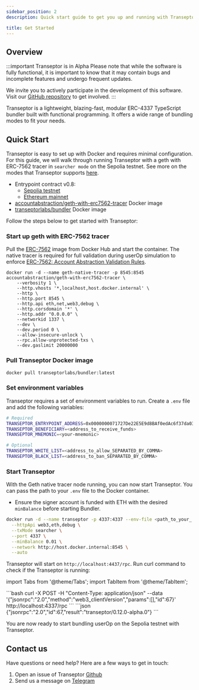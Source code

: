 ```yaml
---
sidebar_position: 2
description: Quick start guide to get you up and running with Transeptor.

title: Get Started
---
```


## Overview

:::important Transeptor is in Alpha
Please note that while the software is fully functional, it is important to know that it may contain bugs and incomplete features and undergo frequent updates.

We invite you to actively participate in the development of this software. Visit our [GitHub repository](https://github.com/transeptorlabs/transeptor-bundler/issues) to get involved.
:::

Transeptor is a lightweight, blazing-fast, modular ERC-4337 TypeScript bundler built with functional programming. It offers a wide range of bundling modes to fit your needs. 


## Quick Start

Transeptor is easy to set up with Docker and requires minimal configuration. For this guide, we will walk through running Transeptor with a geth with ERC-7562 tracer in `searcher mode` on the Sepolia testnet. See more on the modes that Transeptor supports [here](/docs/running-transeptor#modes).

- Entrypoint contract v0.8: 
  - [Sepolia testnet](https://sepolia.etherscan.io/address/0x4337084d9e255ff0702461cf8895ce9e3b5ff108)
  - [Ethereum mainnet](https://etherscan.io/address/0x4337084d9e255ff0702461cf8895ce9e3b5ff108)
- [accountabstraction/geth-with-erc7562-tracer](https://hub.docker.com/r/accountabstraction/geth-with-erc7562-tracer) Docker image
- [transeptorlabs/bundler](https://hub.docker.com/r/transeptorlabs/bundler) Docker image

Follow the steps below to get started with Transeptor:


### Start up geth with ERC-7562 tracer

Pull the [ERC-7562](https://eips.ethereum.org/EIPS/eip-7562) image from Docker Hub and start the container. The native tracer is required for full validation during userOp simulation to enforce [ERC-7562: Account Abstraction Validation Rules](https://eips.ethereum.org/EIPS/eip-7562).

```shell
docker run -d --name geth-native-tracer -p 8545:8545 accountabstraction/geth-with-erc7562-tracer \
    --verbosity 1 \
    --http.vhosts '*,localhost,host.docker.internal' \
    --http \
    --http.port 8545 \
    --http.api eth,net,web3,debug \
    --http.corsdomain '*' \
    --http.addr "0.0.0.0" \
    --networkid 1337 \
    --dev \
    --dev.period 0 \
    --allow-insecure-unlock \
    --rpc.allow-unprotected-txs \
    --dev.gaslimit 20000000
```

### Pull Transeptor Docker image

```bash
docker pull transeptorlabs/bundler:latest
```

### Set environment variables

Transeptor requires a set of environment variables to run. Create a `.env` file and add the following variables:
```bash
# Required
TRANSEPTOR_ENTRYPOINT_ADDRESS=0x0000000071727De22E5E9d8BAf0edAc6f37da032
TRANSEPTOR_BENEFICIARY=<address_to_receive_funds>
TRANSEPTOR_MNEMONIC=<your-mnemonic>

# Optional
TRANSEPTOR_WHITE_LIST=<address_to_allow_SEPARATED_BY_COMMA>
TRANSEPTOR_BLACK_LIST=<address_to_ban_SEPARATED_BY_COMMA>
```

### Start Transeptor

With the Geth native tracer node running, you can now start Transeptor. You can pass the path to your `.env` file to the Docker container.

- Ensure the signer account is funded with ETH with the desired `minBalance` before starting Bundler.

```bash
docker run -d --name transeptor -p 4337:4337 --env-file <path_to_your_.env> transeptorlabs/bundler:latest \
  --httpApi web3,eth,debug \
  --txMode searcher \
  --port 4337 \
  --minBalance 0.01 \
  --network http://host.docker.internal:8545 \
  --auto
```

Transeptor will start on `http://localhost:4437/rpc`. Run curl command to check if the Transeptor is running:

import Tabs from '@theme/Tabs';
import TabItem from '@theme/TabItem';

<Tabs>
  <TabItem value="curl" label="Curl" default>
    ```bash
    curl -X POST -H "Content-Type: application/json" --data '{"jsonrpc":"2.0","method":"web3_clientVersion","params":[],"id":67}' http://localhost:4337/rpc
    ```
  </TabItem>
  <TabItem value="result" label="Result">
    ```json
    {"jsonrpc":"2.0","id":67,"result":"transeptor/0.12.0-alpha.0"}
    ```
  </TabItem>
</Tabs>

You are now ready to start bundling userOp on the Sepolia testnet with Transeptor.

## Contact us

Have questions or need help? Here are a few ways to get in touch:

1. Open an issue of Transeptor [Github](https://github.com/transeptorlabs/transeptor-bundler)
2. Send us a message on [Telegram](https://t.me/+eUGda3KIND4zMjRh)
